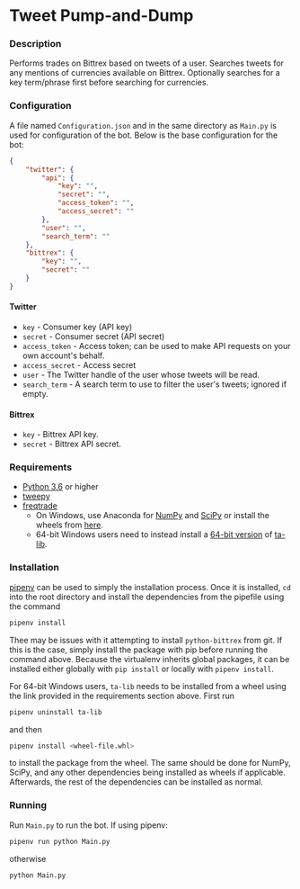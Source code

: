 # Tweet Pump-and-Dump
### Description
Performs trades on Bittrex based on tweets of a user. Searches tweets for any
mentions of currencies available on Bittrex. Optionally searches for a key
term/phrase first before searching for currencies.

### Configuration
A file named `Configuration.json` and in the same directory as `Main.py` is used
for configuration of the bot. Below is the base configuration for the bot:

```json
{
    "twitter": {
        "api": {
            "key": "",
            "secret": "",
            "access_token": "",
            "access_secret": ""
        },
        "user": "",
        "search_term": ""
    },
    "bittrex": {
        "key": "",
        "secret": ""
    }
}
```

#### Twitter
* `key` - Consumer key (API key)
* `secret` - Consumer secret (API secret)
* `access_token` - Access token; can be used to make API requests on your own
account's behalf.
* `access_secret` - Access secret
* `user` - The Twitter handle of the user whose tweets will be read.
* `search_term` - A search term to use to filter the user's tweets; ignored if
empty.

#### Bittrex
* `key` - Bittrex API key.
* `secret` - Bittrex API secret.

### Requirements
* [Python 3.6](https://www.python.org/downloads/) or higher
* [tweepy](http://www.tweepy.org/)
* [freqtrade](https://github.com/gcarq/freqtrade)
    * On Windows, use Anaconda for [NumPy](http://www.numpy.org/) and
    [SciPy](https://www.scipy.org/) or install the wheels from
    [here](https://www.lfd.uci.edu/~gohlke/pythonlibs/).
    * 64-bit Windows users need to instead install a
    [64-bit version](https://www.lfd.uci.edu/~gohlke/pythonlibs/#ta-lib) of
    [ta-lib](https://github.com/mrjbq7/ta-lib).

### Installation
[pipenv](https://docs.pipenv.org/) can be used to simply the installation
process. Once it is installed, `cd` into the root directory and install the
dependencies from the pipefile using the command

```bash
pipenv install
```

Thee may be issues with it attempting to install `python-bittrex` from git. If
this is the case, simply install the package with pip before running the
command above. Because the virtualenv inherits global packages, it can be
installed either globally with `pip install` or locally with `pipenv install`.

For 64-bit Windows users, `ta-lib` needs to be installed from a wheel using
the link provided in the requirements section above. First run

```bash
pipenv uninstall ta-lib
```

and then

```bash
pipenv install <wheel-file.whl>
```

to install the package from the wheel. The same should be done for NumPy, SciPy,
and any other dependencies being installed as wheels if applicable. Afterwards,
the rest of the dependencies can be installed as normal.

### Running
Run `Main.py` to run the bot. If using pipenv:

```bash
pipenv run python Main.py
```

otherwise

```bash
python Main.py
```
